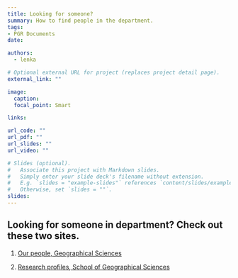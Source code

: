 ```yaml
---
title: Looking for someone?
summary: How to find people in the department.
tags:
- PGR Documents
date: 

authors: 
  - lenka

# Optional external URL for project (replaces project detail page).
external_link: ""

image:
  caption: 
  focal_point: Smart

links:

url_code: ""
url_pdf: ""
url_slides: ""
url_video: ""

# Slides (optional).
#   Associate this project with Markdown slides.
#   Simply enter your slide deck's filename without extension.
#   E.g. `slides = "example-slides"` references `content/slides/example-slides.md`.
#   Otherwise, set `slides = ""`.
slides: 
---
```




<!--more-->

## Looking for someone in department? Check out these two sites.

1. [Our people, Geographical Sciences](https://www.bristol.ac.uk/people/?search=Faculty+of+Science%2FGeographical+Sciences)

2. [Research profiles, School of Geographical Sciences](https://research-information.bris.ac.uk/en/organisations/school-of-geographical-sciences) 

